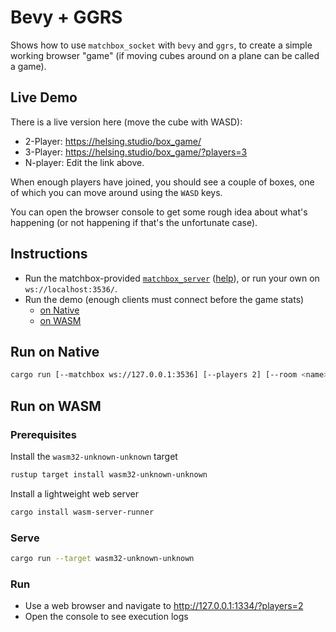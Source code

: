 # Bevy + GGRS

Shows how to use `matchbox_socket` with `bevy` and `ggrs`, to create a simple working browser "game" (if moving cubes around on a plane can be called a game).

## Live Demo

There is a live version here (move the cube with WASD):

- 2-Player: <https://helsing.studio/box_game/>
- 3-Player: <https://helsing.studio/box_game/?players=3>
- N-player: Edit the link above.

When enough players have joined, you should see a couple of boxes, one of which
you can move around using the `WASD` keys.

You can open the browser console to get some rough idea about what's happening
(or not happening if that's the unfortunate case).

## Instructions

- Run the matchbox-provided [`matchbox_server`](../../matchbox_server/) ([help](../../matchbox_server/README.md)), or run your own on `ws://localhost:3536/`.
- Run the demo (enough clients must connect before the game stats)
  - [on Native](#run-on-native)
  - [on WASM](#run-on-wasm)

## Run on Native

```sh
cargo run [--matchbox ws://127.0.0.1:3536] [--players 2] [--room <name>]
```

## Run on WASM

### Prerequisites

Install the `wasm32-unknown-unknown` target

```sh
rustup target install wasm32-unknown-unknown
```

Install a lightweight web server

```sh
cargo install wasm-server-runner
```

### Serve

```sh
cargo run --target wasm32-unknown-unknown
```

### Run

- Use a web browser and navigate to <http://127.0.0.1:1334/?players=2>
- Open the console to see execution logs
